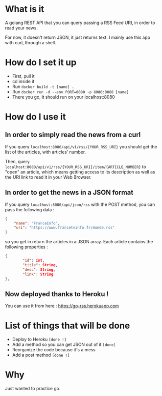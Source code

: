 # What is it

A golang REST API that you can query passing a RSS Feed URI, in order to read your news.

For now, it doesn't return JSON, it just returns text. I mainly use this app with curl, through a shell.

# How do I set it up

- First, pull it
- cd inside it
- Run `docker build -t [name] .`
- Run `docker run -d --env PORT=8080 -p 8080:8080 [name]`
- There you go, it should run on your localhost:8080

# How do I use it

## In order to simply read the news from a curl

If you query `localhost:8080/api/v1/rss/{YOUR_RSS_URI}` you should get the list of the articles, with articles' number.

Then, query `localhost:8080/api/v1/rss/{YOUR_RSS_URI}/item/{ARTICLE_NUMBER}` to "open" an article, which means getting access to its description as well as the URI link to read it in your Web Browser.

## In order to get the news in a JSON format

If you query `localhost:8080/api/json/rss` with the POST method, you can pass the following data :
```JSON
{
    "name": "FranceInfo",
    "uri": "https://www.francetvinfo.fr/monde.rss"
}
```
so you get in return the articles in a JSON array.
Each article contains the following properties : 
```JSON
{
        "id": Int,
        "title": String,
        "desc": String,
        "link": String
},
```


## Now deployed thanks to Heroku !

You can use it from here :
https://go-rss.herokuapp.com

# List of things that will be done 

- Deploy to Heroku `[done !]`
- Add a method so you can get JSON out of it `[done]`
- Reorganize the code because it's a mess
- Add a post method `[done !]`

# Why

Just wanted to practice go.
